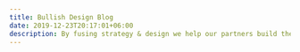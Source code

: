 ```yaml
---
title: Bullish Design Blog
date: 2019-12-23T20:17:01+06:00
description: By fusing strategy & design we help our partners build their brands, drive business, and bring their ideas to life. Follow our blog for the latest case studies and projects.
---
```

